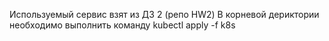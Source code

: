 Используемый сервис взят из ДЗ 2 (репо HW2)
В корневой дериктории необходимо выполнить команду kubectl apply -f k8s
